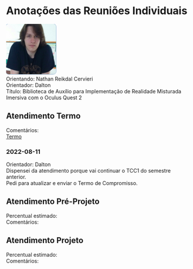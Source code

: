 # Anotações das Reuniões Individuais  

![foto](foto.png "foto")  
Orientando: Nathan Reikdal Cervieri  
Orientador: Dalton  
Título: Biblioteca de Auxílio para Implementação de Realidade Misturada Imersiva com o Oculus Quest 2  

## Atendimento Termo  

Comentários:  
[Termo](Termo.pdf "Termo")  

### 2022-08-11

Orientador: Dalton  
Dispensei da atendimento porque vai continuar o TCC1 do semestre anterior.  
Pedi para atualizar e enviar o Termo de Compromisso.  

## Atendimento Pré-Projeto  

Percentual estimado:  
Comentários:  

## Atendimento Projeto  

Percentual estimado:  
Comentários:  
